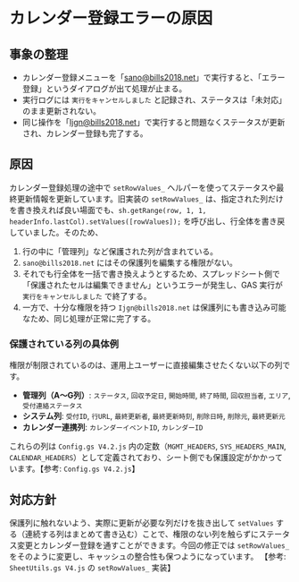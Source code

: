 # カレンダー登録エラーの原因

## 事象の整理
- カレンダー登録メニューを「sano@bills2018.net」で実行すると、「エラー登録」というダイアログが出て処理が止まる。
- 実行ログには `実行をキャンセルしました` と記録され、ステータスは「未対応」のまま更新されない。
- 同じ操作を「Ijgn@bills2018.net」で実行すると問題なくステータスが更新され、カレンダー登録も完了する。

## 原因
カレンダー登録処理の途中で `setRowValues_` ヘルパーを使ってステータスや最終更新情報を更新しています。旧実装の `setRowValues_` は、指定された列だけを書き換えれば良い場面でも、`sh.getRange(row, 1, 1, headerInfo.lastCol).setValues([rowValues]);` を呼び出し、行全体を書き戻していました。そのため、

1. 行の中に「管理列」など保護された列が含まれている。
2. `sano@bills2018.net` にはその保護列を編集する権限がない。
3. それでも行全体を一括で書き換えようとするため、スプレッドシート側で「保護されたセルは編集できません」というエラーが発生し、GAS 実行が `実行をキャンセルしました` で終了する。
4. 一方で、十分な権限を持つ `Ijgn@bills2018.net` は保護列にも書き込み可能なため、同じ処理が正常に完了する。

### 保護されている列の具体例

権限が制限されているのは、運用上ユーザーに直接編集させたくない以下の列です。

- **管理列（A～G列）**: `ステータス`, `回収予定日`, `開始時間`, `終了時間`, `回収担当者`, `エリア`, `受付連絡ステータス`
- **システム列**: `受付ID`, `行URL`, `最終更新者`, `最終更新時刻`, `削除日時`, `削除元`, `最終更新元`
- **カレンダー連携列**: `カレンダーイベントID`, `カレンダーID`

これらの列は `Config.gs V4.2.js` 内の定数（`MGMT_HEADERS`, `SYS_HEADERS_MAIN`, `CALENDAR_HEADERS`）として定義されており、シート側でも保護設定がかかっています。【参考: `Config.gs V4.2.js`】

## 対応方針
保護列に触れないよう、実際に更新が必要な列だけを抜き出して `setValues` する（連続する列はまとめて書き込む）ことで、権限のない列を触らずにステータス変更とカレンダー登録を通すことができます。今回の修正では `setRowValues_` をそのように変更し、キャッシュの整合性も保つようになっています。 【参考: `SheetUtils.gs V4.js` の `setRowValues_` 実装】
